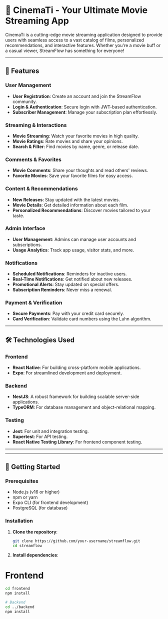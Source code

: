 # 🎥 CinemaTi - Your Ultimate Movie Streaming App

CinemaTi is a cutting-edge movie streaming application designed to provide users with seamless access to a vast catalog of films, personalized recommendations, and interactive features. Whether you're a movie buff or a casual viewer, StreamFlow has something for everyone!

---

## 🚀 **Features**

### **User Management**
- **User Registration**: Create an account and join the StreamFlow community.
- **Login & Authentication**: Secure login with JWT-based authentication.
- **Subscriber Management**: Manage your subscription plan effortlessly.

### **Streaming & Interactions**
- **Movie Streaming**: Watch your favorite movies in high quality.
- **Movie Ratings**: Rate movies and share your opinions.
- **Search & Filter**: Find movies by name, genre, or release date.

### **Comments & Favorites**
- **Movie Comments**: Share your thoughts and read others' reviews.
- **Favorite Movies**: Save your favorite films for easy access.

### **Content & Recommendations**
- **New Releases**: Stay updated with the latest movies.
- **Movie Details**: Get detailed information about each film.
- **Personalized Recommendations**: Discover movies tailored to your taste.

### **Admin Interface**
- **User Management**: Admins can manage user accounts and subscriptions.
- **Usage Analytics**: Track app usage, visitor stats, and more.

### **Notifications**
- **Scheduled Notifications**: Reminders for inactive users.
- **Real-Time Notifications**: Get notified about new releases.
- **Promotional Alerts**: Stay updated on special offers.
- **Subscription Reminders**: Never miss a renewal.

### **Payment & Verification**
- **Secure Payments**: Pay with your credit card securely.
- **Card Verification**: Validate card numbers using the Luhn algorithm.

---

## 🛠️ **Technologies Used**

### **Frontend**
- **React Native**: For building cross-platform mobile applications.
- **Expo**: For streamlined development and deployment.

### **Backend**
- **NestJS**: A robust framework for building scalable server-side applications.
- **TypeORM**: For database management and object-relational mapping.

### **Testing**
- **Jest**: For unit and integration testing.
- **Supertest**: For API testing.
- **React Native Testing Library**: For frontend component testing.

---

---

## 🚦 **Getting Started**

### **Prerequisites**
- Node.js (v16 or higher)
- npm or yarn
- Expo CLI (for frontend development)
- PostgreSQL (for database)

### **Installation**
1. **Clone the repository**:
   ```bash
   git clone https://github.com/your-username/streamflow.git
   cd streamflow

2. **Install dependencies**:

# Frontend
   ```bash
   cd frontend
   npm install

# Backend
   cd ../backend
   npm install



   
